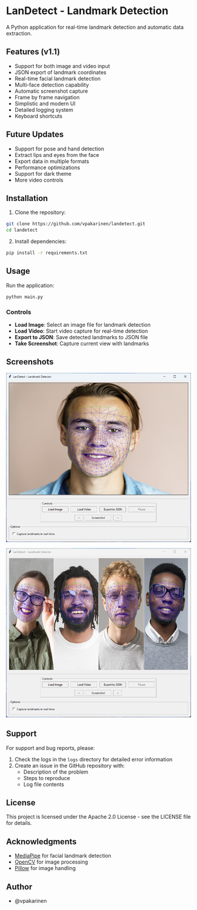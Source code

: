 # LanDetect - Landmark Detection

A Python application for real-time landmark detection and automatic data extraction.

## Features (v1.1)

- Support for both image and video input
- JSON export of landmark coordinates
- Real-time facial landmark detection
- Multi-face detection capability
- Automatic screenshot capture
- Frame by frame navigation
- Simplistic and modern UI
- Detailed logging system
- Keyboard shortcuts

## Future Updates

- Support for pose and hand detection
- Extract lips and eyes from the face
- Export data in multiple formats
- Performance optimizations
- Support for dark theme
- More video controls

## Installation

1. Clone the repository:
```bash
git clone https://github.com/vpakarinen/landetect.git
cd landetect
```

2. Install dependencies:
```bash
pip install -r requirements.txt
```

## Usage

Run the application:
```bash
python main.py
```

### Controls

- **Load Image**: Select an image file for landmark detection
- **Load Video**: Start video capture for real-time detection
- **Export to JSON**: Save detected landmarks to JSON file
- **Take Screenshot**: Capture current view with landmarks

## Screenshots

![Example 1](screenshots/Screenshot02-20-202516.39.10.png)

![Example 2](screenshots/Screenshot02-20-202516.37.30.png)

## Support

For support and bug reports, please:

1. Check the logs in the `logs` directory for detailed error information
2. Create an issue in the GitHub repository with:
   - Description of the problem
   - Steps to reproduce
   - Log file contents

## License

This project is licensed under the Apache 2.0 License - see the LICENSE file for details.

## Acknowledgments

- [MediaPipe](https://mediapipe.dev/) for facial landmark detection
- [OpenCV](https://opencv.org/) for image processing
- [Pillow](https://pillow.readthedocs.io/en/stable/) for image handling

## Author
- @vpakarinen
